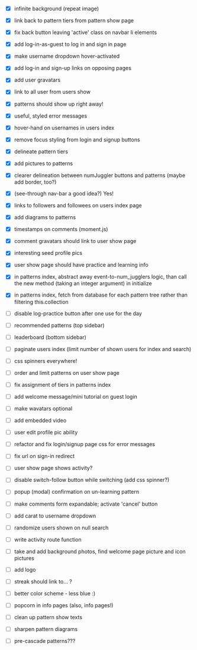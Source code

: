 - [x] infinite background (repeat image)
- [x] link back to pattern tiers from pattern show page
- [x] fix back button leaving 'active' class on navbar li elements
- [x] add log-in-as-guest to log in and sign in page
- [x] make username dropdown hover-activated
- [x] add log-in and sign-up links on opposing pages
- [x] add user gravatars
- [x] link to all user from users show
- [x] patterns should show up right away!
- [x] useful, styled error messages
- [x] hover-hand on usernames in users index
- [x] remove focus styling from login and signup buttons
- [x] delineate pattern tiers
- [x] add pictures to patterns
- [x] clearer delineation between numJuggler buttons and patterns (maybe add border, too?)
- [x] (see-through nav-bar a good idea?) Yes!
- [x] links to followers and followees on users index page
- [x] add diagrams to patterns
- [x] timestamps on comments (moment.js)
- [x] comment gravatars should link to user show page
- [x] interesting seed profile pics
- [x] user show page should have practice and learning info
- [x] in patterns index, abstract away event-to-num_jugglers logic, than call the new method (taking an integer argument) in initialize
- [x] in patterns index, fetch from database for each pattern tree rather than filtering this.collection
- [ ] disable log-practice button after one use for the day
- [ ] recommended patterns (top sidebar)
- [ ] leaderboard (bottom sidebar)
- [ ] paginate users index (limit number of shown users for index and search)
- [ ] css spinners everywhere!
- [ ] order and limit patterns on user show page
- [ ] fix assignment of tiers in patterns index
- [ ] add welcome message/mini tutorial on guest login
- [ ] make wavatars optional

- [ ] add embedded video
- [ ] user edit profile pic ability
- [ ] refactor and fix login/signup page css for error messages
- [ ] fix url on sign-in redirect
- [ ] user show page shows activity?
- [ ] disable switch-follow button while switching (add css spinner?)
- [ ] popup (modal) confirmation on un-learning pattern

- [ ] make comments form expandable; activate 'cancel' button
- [ ] add carat to username dropdown
- [ ] randomize users shown on null search
- [ ] write activity route function
- [ ] take and add background photos, find welcome page picture and icon pictures
- [ ] add logo
- [ ] streak should link to... ?
- [ ] better color scheme - less blue :)
- [ ] popcorn in info pages (also, info pages!)
- [ ] clean up pattern show texts
- [ ] sharpen pattern diagrams
- [ ] pre-cascade patterns???
